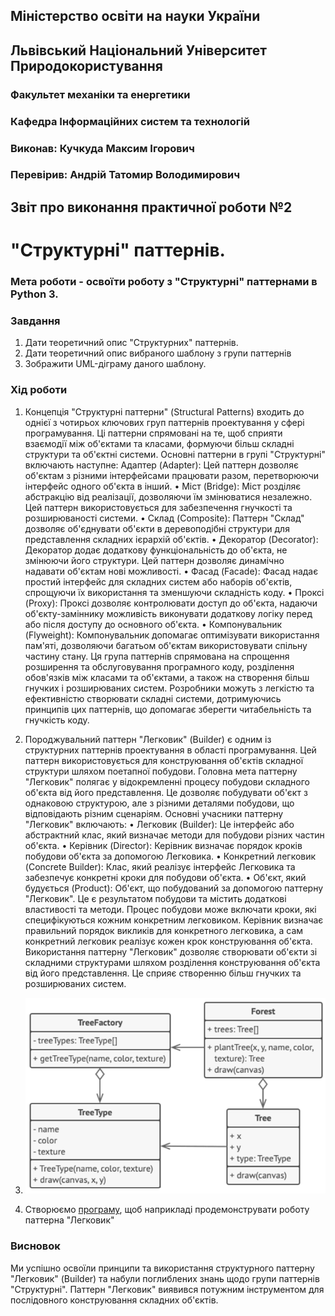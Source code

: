 ## Міністерство освіти на науки України
## Львівський Національний Університет Природокористування
### Факультет механіки та енергетики
### Кафедра Інформаційних систем та технологій

### Виконав: Кучкуда Максим Ігорович
### Перевірив: Андрій Татомир Володимирович

## Звіт про виконання практичної роботи №2
# "Структурні" паттернів.

### Мета роботи - освоїти роботу з "Структурні" паттернами в Python 3.

### Завдання
1. Дати теоретичний опис "Структурних" паттернів.
2. Дати теоретичний опис вибраного шаблону з групи паттернів
3. Зображити UML-діграму даного шаблону.


### Хід роботи
1. Концепція "Структурні паттерни" (Structural Patterns) входить до однієї з чотирьох ключових груп паттернів проектування у сфері програмування. Ці паттерни спрямовані на те, щоб сприяти взаємодії між об'єктами та класами, формуючи більш складні структури та об'єктні системи.
Основні паттерни в групі "Структурні" включають наступне:
Адаптер (Adapter): Цей паттерн дозволяє об'єктам з різними інтерфейсами працювати разом, перетворюючи інтерфейс одного об'єкта в інший.
• Міст (Bridge): Міст розділяє абстракцію від реалізації, дозволяючи їм змінюватися незалежно. Цей паттерн використовується для забезпечення гнучкості та розширюваності системи.
• Склад (Composite): Паттерн "Склад" дозволяє об'єднувати об'єкти в деревоподібні структури для представлення складних ієрархій об'єктів.
• Декоратор (Decorator): Декоратор додає додаткову функціональність до об'єкта, не змінюючи його структури. Цей паттерн дозволяє динамічно надавати об'єктам нові можливості.
• Фасад (Facade): Фасад надає простий інтерфейс для складних систем або наборів об'єктів, спрощуючи їх використання та зменшуючи складність коду.
• Проксі (Proxy): Проксі дозволяє контролювати доступ до об'єкта, надаючи об'єкту-заміннику можливість виконувати додаткову логіку перед або після доступу до основного об'єкта.
• Компонувальник (Flyweight): Компонувальник допомагає оптимізувати використання пам'яті, дозволяючи багатьом об'єктам використовувати спільну частину стану.
Ця група паттернів спрямована на спрощення розширення та обслуговування програмного коду, розділення обов'язків між класами та об'єктами, а також на створення більш гнучких і розширюваних систем. Розробники можуть з легкістю та ефективністю створювати складні системи, дотримуючись принципів цих паттернів, що допомагає зберегти читабельність та гнучкість коду.

2. Породжувальний паттерн "Легковик" (Builder) є одним із структурних паттернів проектування в області програмування. Цей паттерн використовується для конструювання об'єктів складної структури шляхом поетапної побудови.
Головна мета паттерну "Легковик" полягає у відокремленні процесу побудови складного об'єкта від його представлення. Це дозволяє побудувати об'єкт з однаковою структурою, але з різними деталями побудови, що відповідають різним сценаріям.
Основні учасники паттерну "Легковик" включають:
• Легковик (Builder): Це інтерфейс або абстрактний клас, який визначає методи для побудови різних частин об'єкта.
• Керівник (Director): Керівник визначає порядок кроків побудови об'єкта за допомогою Легковика.
• Конкретний легковик (Concrete Builder): Клас, який реалізує інтерфейс Легковика та забезпечує конкретні кроки для побудови об'єкта.
• Об'єкт, який будується (Product): Об'єкт, що побудований за допомогою паттерну "Легковик". Це є результатом побудови та містить додаткові властивості та методи.
Процес побудови може включати кроки, які специфікуються кожним конкретним легковиком. Керівник визначає правильний порядок викликів для конкретного легковика, а сам конкретний легковик реалізує кожен крок конструювання об'єкта.
Використання паттерну "Легковик" дозволяє створювати об'єкти зі складними структурами шляхом розділення конструювання об'єкта від його представлення. Це сприяє створенню більш гнучких та розширюваних систем.    
3. ![UML-діаграма паттерна "Легковик"](2l.png)               
4. Створюємо [програму](2l.py), щоб наприкладі продемонструвати роботу паттерна "Легковик" 

### Висновок
Ми успішно освоїли принципи та використання структурного паттерну "Легковик" (Builder) та набули поглиблених знань щодо групи паттернів "Структурні". Паттерн "Легковик" виявився потужним інструментом для послідовного конструювання складних об'єктів.
